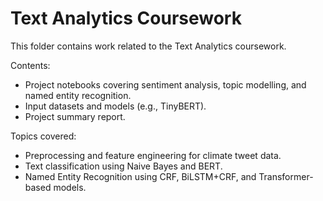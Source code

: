# Text Analytics Coursework

This folder contains work related to the Text Analytics coursework.

Contents:
- Project notebooks covering sentiment analysis, topic modelling, and named entity recognition.
- Input datasets and models (e.g., TinyBERT).
- Project summary report.

Topics covered:
- Preprocessing and feature engineering for climate tweet data.
- Text classification using Naive Bayes and BERT.
- Named Entity Recognition using CRF, BiLSTM+CRF, and Transformer-based models.

